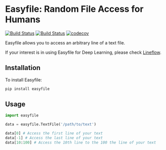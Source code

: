 # Easyfile: Random File Access for Humans
[![Build Status](https://travis-ci.com/yasufumy/easyfile.svg?branch=master)](https://travis-ci.com/yasufumy/easyfile)
[![Build Status](https://github.com/yasufumy/easyfile/workflows/Run%20CI%20build/badge.svg)](https://github.com/yasufumy/easyfile/actions?query=workflow%3A%22Run+CI+build%22)
[![codecov](https://codecov.io/gh/yasufumy/easyfile/branch/master/graph/badge.svg)](https://codecov.io/gh/yasufumy/easyfile)

Easyfile allows you to access an arbitrary line of a text file.

If your interest is in using Easyfile for Deep Learning, please check [Lineflow](https://github.com/yasufumy/lineflow).

## Installation

To install Easyfile:

```bash
pip install easyfile
```

## Usage

```py
import easyfile

data = easyfile.TextFile('/path/to/text')

data[0] # Access the first line of your text
data[-1] # Access the last line of your text
data[10:100] # Access the 10th line to the 100 the line of your text
```
